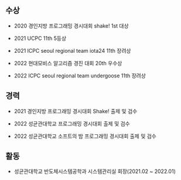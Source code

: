 



## 수상

* 2020 경인지방 프로그래밍 경시대회 shake! 1st 대상

* 2021 UCPC 11th 5등상

* 2021 ICPC seoul regional team iota24 11th 장려상

* 2022 현대모비스 알고리즘 경진 대회 20th 우수상

* 2022 ICPC seoul regional team undergoose 11th 장려상

## 경력

* 2021 경인지방 프로그래밍 경시대회 Shake! 출제 및 검수

* 2022 성균관대학교 프로그래밍 경시대회 출제 및 검수

* 2022 성균관대학교 소프트의 밤 프로그래밍 경시대회 출제 및 검수

## 활동

* 성균관대학교 반도체시스템공학과 시스템관리실 회장(2021.02 ~ 2022.01)
